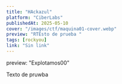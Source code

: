 ```yaml
---
title: "HAckazul"
platform: "CiberLabs"
publishedAt: 2025-05-10
cover: "/images/ctf/maquina01-cover.webp"
preview: "RTEsto de prueba "
tags: [rockyou]
link: "Sin link"
---
```


preview: "Explotamos00”


Texto de pruwba 

